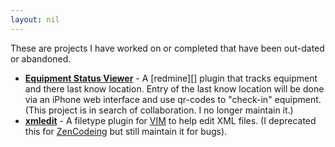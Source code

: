 ```yaml
---
layout: nil
---
```

These are projects I have worked on or completed that have been out-dated or
abandoned.

- **[Equipment Status Viewer](http://sukima.github.com/redmine_equipment_status_viewer)** -
  A [redmine][] plugin that tracks equipment and there last know location.
  Entry of the last know location will be done via an iPhone web interface and
  use qr-codes to "check-in" equipment. (This project is in search of
  collaboration. I no longer maintain it.)
- **[xmledit](http://github.com/sukima/xmledit)** - A filetype plugin for [VIM][]
  to help edit XML files. (I deprecated this for [ZenCodeing][zen] but still
  maintain it for bugs).

[VIM]: http://www.vim.rg/
[zen]: http://www.vim.org/scripts/script.php?script_id=2981
